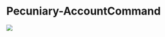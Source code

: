 # Pecuniary-AccountCommand

<a href="https://ci.appveyor.com/project/eric-bach/pecuniary-accountcommand"><img src="https://ci.appveyor.com/api/projects/status/fpiekn1niquf4ng2?svg=true" /></a>
